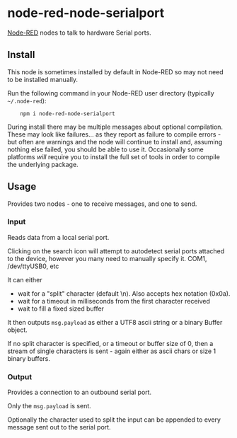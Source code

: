 node-red-node-serialport
========================

<a href="http://nodered.org" target="noderedinfo">Node-RED</a> nodes to talk to
hardware Serial ports.

## Install

This node is sometimes installed by default in Node-RED so may not need to be installed manually.

Run the following command in your Node-RED user directory (typically `~/.node-red`):

        npm i node-red-node-serialport

During install there may be multiple messages about optional compilation.
These may look like failures... as they report as failure to compile errors -
but often are warnings and the node will continue to install and, assuming nothing else
failed, you should be able to use it. Occasionally some platforms *will* require
you to install the full set of tools in order to compile the underlying package.

## Usage

Provides two nodes - one to receive messages, and one to send.

### Input

Reads data from a local serial port.

Clicking on the search icon will attempt to autodetect serial ports attached to
the device, however you many need to manually specify it. COM1, /dev/ttyUSB0, etc

It can either

 - wait for a "split" character (default \n). Also accepts hex notation (0x0a).
 - wait for a timeout in milliseconds from the first character received
 - wait to fill a fixed sized buffer

It then outputs `msg.payload` as either a UTF8 ascii string or a binary Buffer object.

If no split character is specified, or a timeout or buffer size of 0, then a stream
of single characters is sent - again either as ascii chars or size 1 binary buffers.

### Output

Provides a connection to an outbound serial port.

Only the `msg.payload` is sent.

Optionally the character used to split the input can be appended to every message sent out to the serial port.
